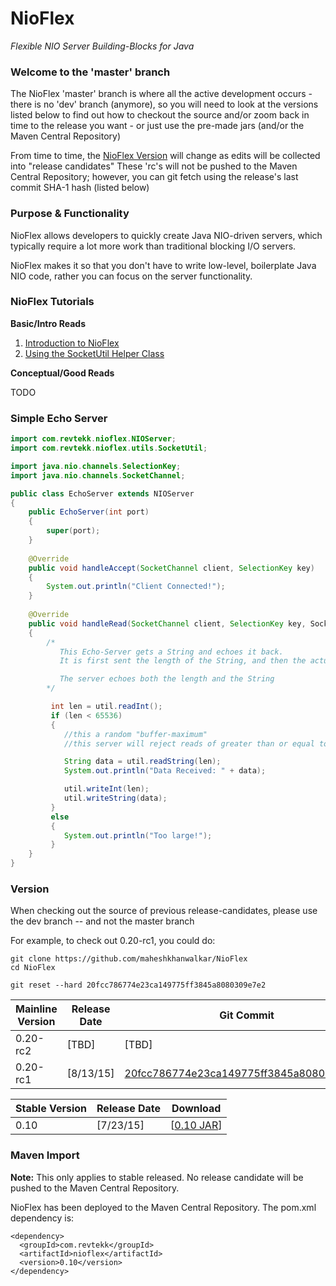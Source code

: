 # NioFlex
*Flexible NIO Server Building-Blocks for Java*

### Welcome to the 'master' branch

The NioFlex 'master' branch is where all the active development occurs - there is no 'dev' branch (anymore), 
so you will need to look at the versions listed below to find out how to checkout the source and/or zoom back 
in time to the release you want - or just use the pre-made jars (and/or the Maven Central Repository)

From time to time, the [NioFlex Version](#version) will change as edits will be collected into "release candidates"
These 'rc's will not be pushed to the Maven Central Repository; however, you can git fetch using the release's last commit SHA-1 hash (listed below)

### Purpose & Functionality

NioFlex allows developers to quickly create Java NIO-driven servers, which typically
require a lot more work than traditional blocking I/O servers.

NioFlex makes it so that you don't have to write low-level, boilerplate Java NIO code,
rather you can focus on the server functionality.

### NioFlex Tutorials

**Basic/Intro Reads**

1. [Introduction to NioFlex](https://gist.github.com/maheshkhanwalkar/e659a00dc93b4b01eb25)
2. [Using the SocketUtil Helper Class](https://gist.github.com/maheshkhanwalkar/534c7e4f6b0cd1ceb5df)

**Conceptual/Good Reads**

TODO

### Simple Echo Server

```java
import com.revtekk.nioflex.NIOServer;
import com.revtekk.nioflex.utils.SocketUtil;

import java.nio.channels.SelectionKey;
import java.nio.channels.SocketChannel;

public class EchoServer extends NIOServer
{
    public EchoServer(int port)
    {
        super(port);
    }
    
    @Override
    public void handleAccept(SocketChannel client, SelectionKey key)
    {
        System.out.println("Client Connected!");
    }
    
    @Override
    public void handleRead(SocketChannel client, SelectionKey key, SocketUtil util)
    {
        /*
           This Echo-Server gets a String and echoes it back.
           It is first sent the length of the String, and then the actual data

           The server echoes both the length and the String
        */

         int len = util.readInt();
         if (len < 65536)
         {
            //this a random "buffer-maximum"
            //this server will reject reads of greater than or equal to 65,536 bytes

            String data = util.readString(len);
            System.out.println("Data Received: " + data);

            util.writeInt(len);
            util.writeString(data);
         }
         else
         {
            System.out.println("Too large!");
         }
    }
}
```

### Version

When checking out the source of previous release-candidates, please use the dev
branch -- and not the master branch

For example, to check out 0.20-rc1, you could do:

```
git clone https://github.com/maheshkhanwalkar/NioFlex
cd NioFlex

git reset --hard 20fcc786774e23ca149775ff3845a8080309e7e2
```

| Mainline Version | Release Date  | Git Commit    |
| ---------------- | ------------- | ------------- |
| 0.20-rc2         | [TBD]         | [TBD]         |
| 0.20-rc1         | [8/13/15]     | [20fcc786774e23ca149775ff3845a8080309e7e2](https://github.com/maheshkhanwalkar/NioFlex/commit/20fcc786774e23ca149775ff3845a8080309e7e2)         |


| Stable Version   | Release Date  | Download                                                                               | 
| ---------------- | ------------- | -------------------------------------------------------------------------------------- |
| 0.10             | [7/23/15]     | [[0.10 JAR](http://central.maven.org/maven2/com/revtekk/nioflex/0.10/nioflex-0.10.jar)]     |

### Maven Import

**Note:** This only applies to stable released. No release candidate will
be pushed to the Maven Central Repository. 

NioFlex has been deployed to the Maven Central Repository. The pom.xml
dependency is:

```
<dependency>
  <groupId>com.revtekk</groupId>
  <artifactId>nioflex</artifactId>
  <version>0.10</version>
</dependency>
```
